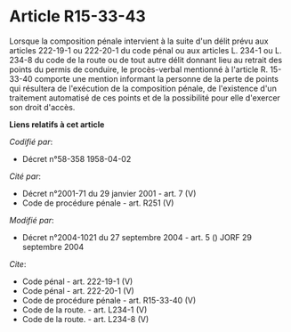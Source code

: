 # Article R15-33-43

Lorsque la composition pénale intervient à la suite d'un délit prévu aux articles 222-19-1 ou 222-20-1 du code pénal ou aux
articles L. 234-1 ou L. 234-8 du code de la route ou de tout autre délit donnant lieu au retrait des points du permis de
conduire, le procès-verbal mentionné à l'article R. 15-33-40 comporte une mention informant la personne de la perte de points
qui résultera de l'exécution de la composition pénale, de l'existence d'un traitement automatisé de ces points et de la
possibilité pour elle d'exercer son droit d'accès.

**Liens relatifs à cet article**

_Codifié par_:

  - Décret n°58-358 1958-04-02

_Cité par_:

  - Décret n°2001-71 du 29 janvier 2001 - art. 7 (V)
  - Code de procédure pénale - art. R251 (V)

_Modifié par_:

  - Décret n°2004-1021 du 27 septembre 2004 - art. 5 () JORF 29 septembre 2004

_Cite_:

  - Code pénal - art. 222-19-1 (V)
  - Code pénal - art. 222-20-1 (V)
  - Code de procédure pénale - art. R15-33-40 (V)
  - Code de la route. - art. L234-1 (V)
  - Code de la route. - art. L234-8 (V)
